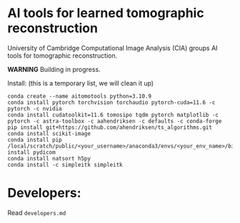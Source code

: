# AI tools for learned tomographic reconstruction

University of Cambridge Computational Image Analysis (CIA) groups AI tools for tomographic reconstruction.


**WARNING** Building in progress. 

Install: (this is a temporary list, we will clean it up)

```
conda create --name aitomotools python=3.10.9
conda install pytorch torchvision torchaudio pytorch-cuda=11.6 -c pytorch -c nvidia
conda install cudatoolkit=11.6 tomosipo tqdm pytorch matplotlib -c pytorch -c astra-toolbox -c aahendriksen -c defaults -c conda-forge
pip install git+https://github.com/ahendriksen/ts_algorithms.git
conda install scikit-image
conda install pip
/local/scratch/public/<your_username>/anaconda3/envs/<your_env_name>/bin/pip3 install pydicom
conda install natsort h5py
conda install -c simpleitk simpleitk
```


# Developers:
Read `developers.md`
